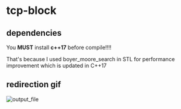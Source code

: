 # tcp-block

## dependencies
You **MUST** install **c++17** before compile!!!!

That's because I used boyer_moore_search in STL for performance improvement which is updated in C++17

## redirection gif
![output_file](https://user-images.githubusercontent.com/31784008/143873757-21ae713f-e6f8-44fa-85b3-a763977203ef.gif)
